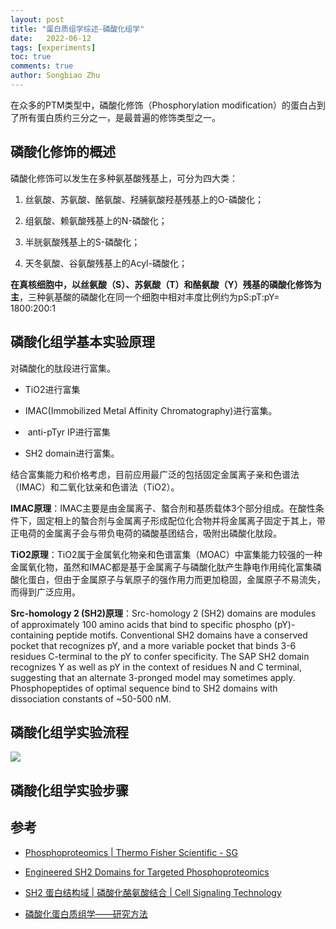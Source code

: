 ```yaml
---
layout: post
title: "蛋白质组学综述-磷酸化组学"
date:   2022-06-12
tags: [experiments]
toc: true
comments: true
author: Songbiao Zhu
---
```


在众多的PTM类型中，磷酸化修饰（Phosphorylation modification）的蛋白占到了所有蛋白质约三分之一，是最普遍的修饰类型之一。

<!-- more -->

## 磷酸化修饰的概述

磷酸化修饰可以发生在多种氨基酸残基上，可分为四大类：

1. 丝氨酸、苏氨酸、酪氨酸、羟脯氨酸羟基残基上的O-磷酸化；

2. 组氨酸、赖氨酸残基上的N-磷酸化；

3. 半胱氨酸残基上的S-磷酸化；

4. 天冬氨酸、谷氨酸残基上的Acyl-磷酸化；

**在真核细胞中，以丝氨酸（S）、苏氨酸（T）和酪氨酸（Y）残基的磷酸化修饰为主**，三种氨基酸的磷酸化在同一个细胞中相对丰度比例约为pS:pT:pY= 1800\:200\:1

## 磷酸化组学基本实验原理

对磷酸化的肽段进行富集。

* TiO2进行富集

* IMAC(Immobilized Metal Affinity Chromatography)进行富集。

*  anti-pTyr IP进行富集

* SH2 domain进行富集。

结合富集能力和价格考虑，目前应用最广泛的包括固定金属离子亲和色谱法（IMAC）和二氧化钛亲和色谱法（TiO2）。

**IMAC原理**：IMAC主要是由金属离子、螯合剂和基质载体3个部分组成。在酸性条件下，固定相上的螯合剂与金属离子形成配位化合物并将金属离子固定于其上，带正电荷的金属离子会与带负电荷的磷酸基团结合，吸附出磷酸化肽段。

**TiO2原理**：TiO2属于金属氧化物亲和色谱富集（MOAC）中富集能力较强的一种金属氧化物，虽然和IMAC都是基于金属离子与磷酸化肽产生静电作用纯化富集磷酸化蛋白，但由于金属原子与氧原子的强作用力而更加稳固，金属原子不易流失，而得到广泛应用。

**Src-homology 2 (SH2)原理**：Src-homology 2 (SH2) domains are modules of approximately 100 amino acids that bind to specific phospho (pY)-containing peptide motifs. Conventional SH2 domains have a conserved pocket that recognizes pY, and a more variable  pocket that binds 3-6 residues C-terminal to the pY to confer specificity. The SAP SH2 domain recognizes Y as well as pY in the context of residues N and C terminal, suggesting that an alternate 3-pronged model may sometimes apply. Phosphopeptides of optimal sequence bind to SH2 domains with dissociation constants of ~50-500 nM.

## 磷酸化组学实验流程

![](https://www.thermofisher.com/sg/en/home/industrial/mass-spectrometry/proteomics-mass-spectrometry/proteomics-mass-spectrometry-workflows/phosphoproteomics/_jcr_content/MainParsys/image_ffe7/backgroundimg.img.jpg/1634560894966.jpg)

## 磷酸化组学实验步骤

## 参考

* [Phosphoproteomics | Thermo Fisher Scientific - SG](https://www.thermofisher.com/sg/en/home/industrial/mass-spectrometry/proteomics-mass-spectrometry/proteomics-mass-spectrometry-workflows/phosphoproteomics.html#phosphoproteomics)

* [Engineered SH2 Domains for Targeted Phosphoproteomics](https://pubs.acs.org/doi/10.1021/acschembio.2c00051)

* [SH2 蛋白结构域 | 磷酸化酪氨酸结合 | Cell Signaling Technology](https://www.cellsignal.cn/learn-and-support/protein-domains-and-interactions/sh2-protein-domain)

* [磷酸化蛋白质组学——研究方法](https://zhuanlan.zhihu.com/p/352886089)